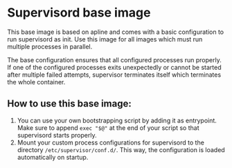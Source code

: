 # Supervisord base image

This base image is based on apline and comes with a basic configuration to run
supervisord as init. Use this image for all images which must run multiple
processes in parallel. 

The base configuration ensures that all configured processes run properly. If
one of the configured processes exits unexpectedly or cannot be started after
multiple failed attempts, supervisor terminates itself which terminates the
whole container.

## How to use this base image:

1. You can use your own bootstrapping script by adding it as entrypoint.
   Make sure to append `exec "$@"` at the end of your script so that
   supervisord starts properly.
2. Mount your custom process configurations for supervisord to the
   directory `/etc/supervisor/conf.d/`. This way, the configuration is
   loaded automatically on startup.
